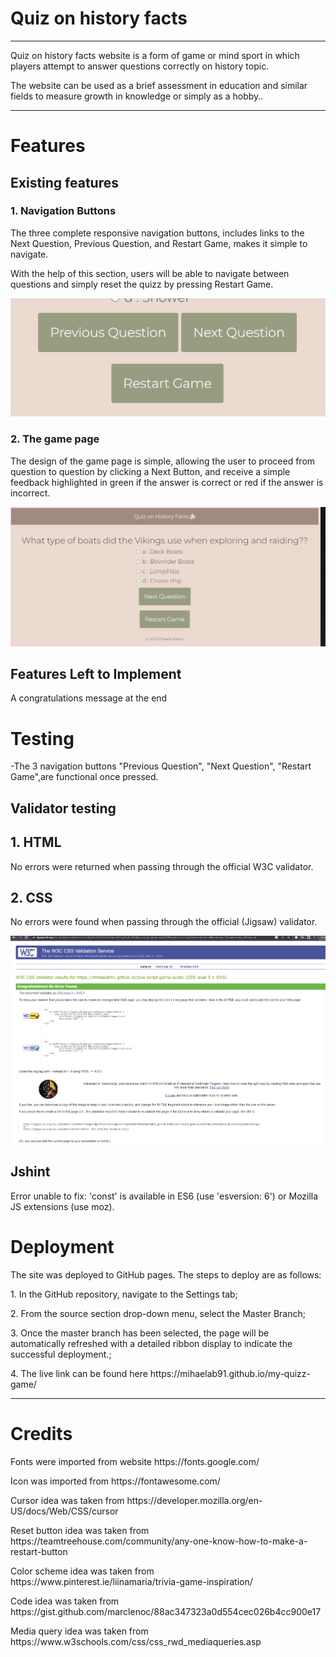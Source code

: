 <h1>Quiz on history facts</h1>
<hr>
<p>Quiz on history facts website is a form of game or mind sport in which players attempt to answer questions correctly on history topic.</p>
<p>The website can be used as a brief assessment in education and similar fields to measure growth in knowledge or simply as a hobby..</p>
<hr>
<h1>Features</h1>
<h2>Existing features</h2>
<h3> 1. Navigation Buttons</h3>
<p>The three complete responsive navigation buttons, includes links to the Next Question, Previous Question, and Restart Game, makes it simple to navigate.</p>
<p>With the help of this section, users will be able to navigate between questions and simply reset the quizz by pressing Restart Game.</p>
 <img src="assets/images/buttons2.png" alt="navigation-buttons">

<h3>2. The game page</h3>
 <p>The design of the game page is simple, allowing the user to proceed from question to question by clicking a Next Button, and receive a simple feedback highlighted in green if the answer is correct or red if the answer is incorrect.</p>
  <img src="assets/images/buttons.png" alt="main page ">

<h2>Features Left to Implement</h2>
<p>A congratulations message at the end</p>

<h1>Testing</h1>
<p>-The 3 navigation buttons "Previous Question", "Next Question", "Restart Game",are functional once pressed.</p>

<h2>Validator testing</h2>
<h2>1. HTML</h2>
<p>No errors were returned when passing through the official W3C validator.</p>



<h2>2. CSS</h2>
<p>No errors were found when passing through the official (Jigsaw) validator.</p>
<img src="assets/images/Jigsaw validator.png" alt="Jigsaw Validator">
<h2>Jshint</h2>
<p>Error unable to fix:	'const' is available in ES6 (use 'esversion: 6') or Mozilla JS extensions (use moz).</p>

<h1>Deployment</h1>
<p></p>The site was deployed to GitHub pages. The steps to deploy are as follows:<p>
<p>1. In the GitHub repository, navigate to the Settings tab;</p>
<p>2. From the source section drop-down menu, select the Master Branch;</p>
<p>3. Once the master branch has been selected, the page will be automatically refreshed with a detailed ribbon display to indicate the successful deployment.;</p>
<p>4. The live link can be found here https://mihaelab91.github.io/my-quizz-game/</p>

<hr>
<h1>Credits</h1>
<p>Fonts were imported from website https://fonts.google.com/</p>
<p>Icon was imported from https://fontawesome.com/</p>
<p>Cursor idea was taken from  https://developer.mozilla.org/en-US/docs/Web/CSS/cursor</p>
<p>Reset button idea was taken from https://teamtreehouse.com/community/any-one-know-how-to-make-a-restart-button  </p>
<p>Color scheme idea was taken from https://www.pinterest.ie/liinamaria/trivia-game-inspiration/ </p>
<p>Code idea was taken from https://gist.github.com/marclenoc/88ac347323a0d554cec026b4cc900e17 </p>
<p>Media query idea was taken from https://www.w3schools.com/css/css_rwd_mediaqueries.asp</p>
